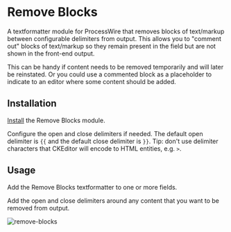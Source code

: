 # Remove Blocks

A textformatter module for ProcessWire that removes blocks of text/markup between configurable delimiters from output. This allows you to "comment out" blocks of text/markup so they remain present in the field but are not shown in the front-end output.

This can be handy if content needs to be removed temporarily and will later be reinstated. Or you could use a commented block as a placeholder to indicate to an editor where some content should be added.

## Installation

[Install](http://modules.processwire.com/install-uninstall/) the Remove Blocks module.

Configure the open and close delimiters if needed. The default open delimiter is `{{` and the default close delimiter is `}}`. Tip: don't use delimiter characters that CKEditor will encode to HTML entities, e.g. `>`.

## Usage

Add the Remove Blocks textformatter to one or more fields.

Add the open and close delimiters around any content that you want to be removed from output.

![remove-blocks](https://user-images.githubusercontent.com/1538852/45066198-52696780-b111-11e8-859c-8dc8810633c8.png)